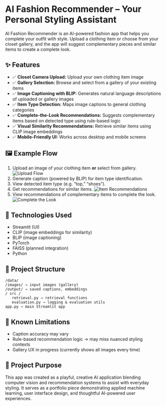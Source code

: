 # AI Fashion Recommender – Your Personal Styling Assistant

AI Fashion Recommender is an AI-powered fashion app that helps you complete your outfit with style. Upload a clothing item or choose from your closet gallery, and the app will suggest complementary pieces and similar items to create a complete look.

## ✨ Features

- ✅ **Closet Camera Upload:** Upload your own clothing item image
- ✅ **Gallery Selection:** Browse and select from a gallery of your existing items
- ✅ **Image Captioning with BLIP:** Generates natural language descriptions of uploaded or gallery images
- ✅ **Item Type Detection:** Maps image captions to general clothing categories
- ✅ **Complete-the-Look Recommendations:** Suggests complementary items based on detected type using rule-based logic
- ✅ **Visual Similarity Recommendations:** Retrieve similar items using CLIP image embeddings
- ✅ **Mobile-Friendly UI:** Works across desktop and mobile screens

## 🖼️ **Example Flow**

1. Upload an image of your clothing item **or** select from gallery.
![Upload Flow](data/screenshots/select_gallery_img.png)
2. Generate caption (powered by BLIP) for item type identification.
3. View detected item type (e.g. “top,” “shoes”).
4. Get recommendations for similar items.
![Item Recommendations](data/screenshots/reco_gallery_img.png)
5. View recommendations of complementary items to complete the look.
![Complete the Look](data/screenshots/ctl_gallery_img.png)

## 🚀 **Technologies Used**

- Streamlit (UI)
- CLIP (image embeddings for similarity)
- BLIP (image captioning)
- PyTorch
- FAISS (planned integration)
- Python

## 📂 **Project Structure**
```
/data/
/images/ → input images (gallery)
/output/ → saved captions, embeddings
/ src /
   retrieval.py → retrieval functions
   evaluation.py → logging & evaluation utils
app.py → main Streamlit app
```

## 📝 **Known Limitations**

- Caption accuracy may vary 
- Rule-based recommendation logic → may miss nuanced styling contexts
- Gallery UX in progress (currently shows all images every time)

## 💬 **Project Purpose**

This app was created as a playful, creative AI application blending computer vision and recommendation systems to assist with everyday styling. It serves as a portfolio piece demonstrating applied machine learning, user interface design, and thoughtful AI-powered user experiences.
